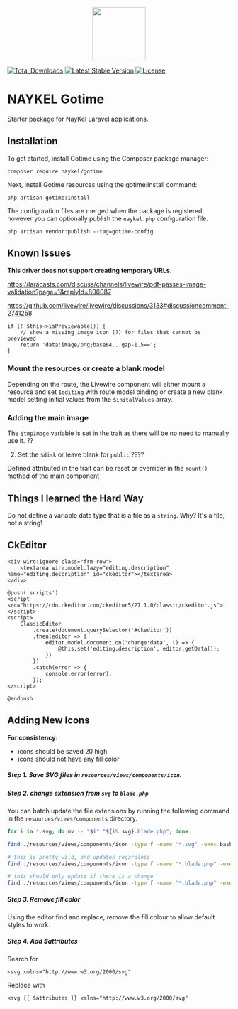 <p align="center"><a href="https://naykel.com.au" target="_blank"><img src="https://avatars0.githubusercontent.com/u/32632005?s=460&u=d1df6f6e0bf29668f8a4845271e9be8c9b96ed83&v=4" width="120"></a></p>

<a href="https://packagist.org/packages/naykel/gotime"><img src="https://img.shields.io/packagist/dt/naykel/gotime" alt="Total Downloads"></a>
<a href="https://packagist.org/packages/naykel/gotime"><img src="https://img.shields.io/packagist/v/naykel/gotime" alt="Latest Stable Version"></a>
<a href="https://packagist.org/packages/naykel/gotime"><img src="https://img.shields.io/packagist/l/naykel/gotime" alt="License"></a>

# NAYKEL Gotime

Starter package for NayKel Laravel applications.

## Installation

To get started, install Gotime using the Composer package manager:

    composer require naykel/gotime

Next, install Gotime resources using the gotime:install command:

    php artisan gotime:install

The configuration files are merged when the package is registered, however you can optionally publish the `naykel.php` configuration file.

    php artisan vendor:publish --tag=gotime-config

## Known Issues

**This driver does not support creating temporary URLs.**

https://laracasts.com/discuss/channels/livewire/pdf-passes-image-validation?page=1&replyId=806087

https://github.com/livewire/livewire/discussions/3133#discussioncomment-2741258

    if (! $this->isPreviewable()) {
        // show a missing image icon (?) for files that cannot be previewed
        return 'data:image/png;base64...gap-1.5==';
    }

### Mount the resources or create a blank model

Depending on the route, the Livewire component will either mount a resource and set `$editing` with route model binding or create a new blank model setting initial values from the `$initalValues` array.


### Adding the main image

The `$tmpImage` variable is set in the trait as there will be no need to manually use it. ??


2. Set the `$disk` or leave blank for `public`  ????

Defined attributed in the trait can be reset or overrider in the `mount()` method of the main component


## Things I learned the Hard Way

Do not define a variable data type that is a file as a `string`. Why? It's a file, not a string!


## CkEditor

    <div wire:ignore class="frm-row">
        <textarea wire:model.lazy="editing.description" name="editing.description" id="ckeditor"></textarea>
    </div>

    @push('scripts')
    <script src="https://cdn.ckeditor.com/ckeditor5/27.1.0/classic/ckeditor.js"></script>
    <script>
        ClassicEditor
            .create(document.querySelector('#ckeditor'))
            .then(editor => {
                editor.model.document.on('change:data', () => {
                    @this.set('editing.description', editor.getData());
                })
            })
            .catch(error => {
                console.error(error);
            });
    </script>

    @endpush


## Adding New Icons

**For consistency:**

- icons should be saved 20 high
- icons should not have any fill color

##### Step 1. Save SVG files in `resources/views/components/icon`.

##### Step 2. change extension from `svg` to `blade.php`

You can batch update the file extensions by running the following command in the `resources/views/components` directory.

```bash
for i in *.svg; do mv -- "$i" "${i%.svg}.blade.php"; done

find ./resources/views/components/icon -type f -name "*.svg" -exec bash -c 'mv -- "$1" "${1%.svg}.blade.php"' _ {} \;

# this is pretty wild, and updates regardless
find ./resources/views/components/icon -type f -name "*.blade.php" -exec sed -i 's/<svg xmlns="http:\/\/www\.w3\.org\/2000\/svg"/<svg {{ $attributes }} xmlns="http:\/\/www\.w3\.org\/2000\/svg"/g' {} +

# this should only update if there is a change
find ./resources/views/components/icon -type f -name "*.blade.php" -exec grep -q '<svg xmlns="http://www.w3.org/2000/svg"' {} \; -exec sed -i 's/<svg xmlns="http:\/\/www\.w3\.org\/2000\/svg"/<svg {{ $attributes }} xmlns="http:\/\/www.w3.org\/2000\/svg"/g' {} +
```

##### Step 3. Remove fill color

Using the editor find and replace, remove the fill colour to allow default styles to work.


##### Step 4. Add $attributes

Search for

    <svg xmlns="http://www.w3.org/2000/svg"

Replace with

    <svg {{ $attributes }} xmlns="http://www.w3.org/2000/svg"
